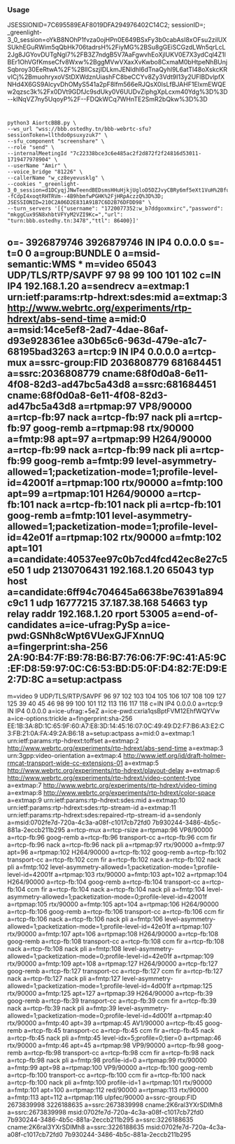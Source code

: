### Usage 
JSESSIONID=7C695589EAF8019DFA294976402C14C2; sessionID=; _greenlight-3_0_session=oYkB8NOhP1fvza0ojHPn0E649BSxFy3b0cabAsI8xOFsu2zilUXSUkhEGuRWim5qQbHk706tadrsH%2FiyMG%2BSu8gGEiSCGzdLWn5qrLcL2Jg8JGYovDUTgNgI7%2FB3Z7ndgB5V7AaFgwvhEoXjlUKV0E7X3ydCql4Z1lBEr1OhVGfKmseCfv8Wxw%2BggMVwVXaxXvKwbo8CxmaM0bHtpeNhBUnjSqbroy30EeRtwA%2F%2BllCszjIDLkmJENldhl6dTnaQyhl9L6atTl48oXskcKRvICj%2BmuohryxoVStDXWdznUiashFC8beCCYv8Zy3Vdt9I13y2UFlBDvlpfXNHd4X6GS9AlcyvDhOMyS541a2pF8lfm566eRJQsX0IsLfBJAHF1ElxmEWQEw2qzsc3k%2Fx0DVt9GDfJc9sdUky0V6UUDvZiphgXpLcxm40Ydg%3D%3D--kINqVZ7ny5UqoyP%2F--FDQkWCq7WHnTE2SmR2bQkw%3D%3D

# 
    python3 AiortcBBB.py \
    --ws_url "wss://bbb.ostedhy.tn/bbb-webrtc-sfu?sessionToken=llthdo0psuxyzuk7" \
    --sfu_component "screenshare" \
    --role "send" \
    --internalMeetingId "7c22338bce3c6e485ac2f2d872f2f24816d53011-1719477978904" \
    --userName "Amir" \
    --voice_bridge "81226" \
    --callerName "w_cz8eyevusklg" \
    --cookies "_greenlight-3_0_session=d1DCyqjJNwTeendBEDsmsHHuHjkjUgloD5DZJvyCBRy6mf5eXt1VuH%2BfuA690OVL%2BD8pFYhaQWuuD63Q4CIL%2B4w%2Ft7IYsYqQt5rKCwglR9ay%2FwknbpZSWAgZfirvxd2ZCgEAakVaTbbzSBfQIFctXt3eWvrHtliF3mPJN%2BumSdzz4ha4zQ%2FsQwnqO%2FhfQGC2acb%2FP0R41683zLIWqzFbyfLxweDPdpz6t0xscxWoegdZ6NtEc1004iWHv0WpxeC%2FOzeWXZvxN1kyw%2BXvkbuGb6gTkbPKOyCQUONshJBafacu2aDO%2BwfecKHu98NMWP29vOieWZzIcGtgm294X%2FOPxzBC87f3fzkdDlU2b%2F1C6c7a8g4e3JIBeO1Fvrc%2BHmHOd%2FwHTXcEEEetrBLGIZqD8FqRXhgPLdMviS2NnZZ0nWPxEP6o8fGK7899Ig%3D%3D--fCdpI4xoqtRHTRVm--4B9hbmfwPGHK%2FjHRpAczzQ%3D%3D; JSESSIONID=210C2A06D2E831A91B7C6D2B76DFDD98" \
    --turn_servers '[{"username": "1720077352:w_b7ddgoxmxirc","password": "mkggCux9SN8xhbtVFYyM2VZI9Kc=","url": "turn:bbb.ostedhy.tn:3478","ttl": 86400}]'
o=- 3926879746 3926879746 IN IP4 0.0.0.0
s=-
t=0 0
a=group:BUNDLE 0
a=msid-semantic:WMS *
m=video 65043 UDP/TLS/RTP/SAVPF 97 98 99 100 101 102
c=IN IP4 192.168.1.20
a=sendrecv
a=extmap:1 urn:ietf:params:rtp-hdrext:sdes:mid
a=extmap:3 http://www.webrtc.org/experiments/rtp-hdrext/abs-send-time
a=mid:0
a=msid:14ce5ef8-2ad7-4dae-86af-d93e928361ee a30b65c6-963d-479e-a1c7-68195bad3263
a=rtcp:9 IN IP4 0.0.0.0
a=rtcp-mux
a=ssrc-group:FID 2036808779 681684451
a=ssrc:2036808779 cname:68f0d0a8-6e11-4f08-82d3-ad47bc5a43d8
a=ssrc:681684451 cname:68f0d0a8-6e11-4f08-82d3-ad47bc5a43d8
a=rtpmap:97 VP8/90000
a=rtcp-fb:97 nack
a=rtcp-fb:97 nack pli
a=rtcp-fb:97 goog-remb
a=rtpmap:98 rtx/90000
a=fmtp:98 apt=97
a=rtpmap:99 H264/90000
a=rtcp-fb:99 nack
a=rtcp-fb:99 nack pli
a=rtcp-fb:99 goog-remb
a=fmtp:99 level-asymmetry-allowed=1;packetization-mode=1;profile-level-id=42001f
a=rtpmap:100 rtx/90000
a=fmtp:100 apt=99
a=rtpmap:101 H264/90000
a=rtcp-fb:101 nack
a=rtcp-fb:101 nack pli
a=rtcp-fb:101 goog-remb
a=fmtp:101 level-asymmetry-allowed=1;packetization-mode=1;profile-level-id=42e01f
a=rtpmap:102 rtx/90000
a=fmtp:102 apt=101
a=candidate:40537ee97c0b7cd4fcd42ec8e27c5e50 1 udp 2130706431 192.168.1.20 65043 typ host
a=candidate:6ff94c704645a6638be76391a894c9c1 1 udp 16777215 37.187.38.168 54663 typ relay raddr 192.168.1.20 rport 53005
a=end-of-candidates
a=ice-ufrag:PySp
a=ice-pwd:GSNh8cWpt6VUexGJFXnnUQ
a=fingerprint:sha-256 2A:90:B4:7F:B9:78:B6:B7:76:06:7F:9C:41:A5:9C:EF:D8:59:97:0C:C6:53:BD:D5:0F:D4:82:7E:D9:E2:7D:8C
a=setup:actpass
--------
m=video 9 UDP/TLS/RTP/SAVPF 96 97 102 103 104 105 106 107 108 109 127 125 39 40 45 46 98 99 100 101 112 113 116 117 118
c=IN IP4 0.0.0.0
a=rtcp:9 IN IP4 0.0.0.0
a=ice-ufrag:+5eZ
a=ice-pwd:cxria1qsBptFVM12EhfWQYVw
a=ice-options:trickle
a=fingerprint:sha-256 EE:1B:3A:8D:1C:65:9F:60:A7:E8:3D:14:45:16:07:0C:49:49:D2:F7:B6:A3:E2:C3:FB:21:0A:FA:49:2A:B6:18
a=setup:actpass
a=mid:0
a=extmap:1 urn:ietf:params:rtp-hdrext:toffset
a=extmap:2 http://www.webrtc.org/experiments/rtp-hdrext/abs-send-time
a=extmap:3 urn:3gpp:video-orientation
a=extmap:4 http://www.ietf.org/id/draft-holmer-rmcat-transport-wide-cc-extensions-01
a=extmap:5 http://www.webrtc.org/experiments/rtp-hdrext/playout-delay
a=extmap:6 http://www.webrtc.org/experiments/rtp-hdrext/video-content-type
a=extmap:7 http://www.webrtc.org/experiments/rtp-hdrext/video-timing
a=extmap:8 http://www.webrtc.org/experiments/rtp-hdrext/color-space
a=extmap:9 urn:ietf:params:rtp-hdrext:sdes:mid
a=extmap:10 urn:ietf:params:rtp-hdrext:sdes:rtp-stream-id
a=extmap:11 urn:ietf:params:rtp-hdrext:sdes:repaired-rtp-stream-id
a=sendonly
a=msid:0702fe7d-720a-4c3a-a08f-c1017cb72fd0 7b930244-3486-4b5c-881a-2eccb211b295
a=rtcp-mux
a=rtcp-rsize
a=rtpmap:96 VP8/90000
a=rtcp-fb:96 goog-remb
a=rtcp-fb:96 transport-cc
a=rtcp-fb:96 ccm fir
a=rtcp-fb:96 nack
a=rtcp-fb:96 nack pli
a=rtpmap:97 rtx/90000
a=fmtp:97 apt=96
a=rtpmap:102 H264/90000
a=rtcp-fb:102 goog-remb
a=rtcp-fb:102 transport-cc
a=rtcp-fb:102 ccm fir
a=rtcp-fb:102 nack
a=rtcp-fb:102 nack pli
a=fmtp:102 level-asymmetry-allowed=1;packetization-mode=1;profile-level-id=42001f
a=rtpmap:103 rtx/90000
a=fmtp:103 apt=102
a=rtpmap:104 H264/90000
a=rtcp-fb:104 goog-remb
a=rtcp-fb:104 transport-cc
a=rtcp-fb:104 ccm fir
a=rtcp-fb:104 nack
a=rtcp-fb:104 nack pli
a=fmtp:104 level-asymmetry-allowed=1;packetization-mode=0;profile-level-id=42001f
a=rtpmap:105 rtx/90000
a=fmtp:105 apt=104
a=rtpmap:106 H264/90000
a=rtcp-fb:106 goog-remb
a=rtcp-fb:106 transport-cc
a=rtcp-fb:106 ccm fir
a=rtcp-fb:106 nack
a=rtcp-fb:106 nack pli
a=fmtp:106 level-asymmetry-allowed=1;packetization-mode=1;profile-level-id=42e01f
a=rtpmap:107 rtx/90000
a=fmtp:107 apt=106
a=rtpmap:108 H264/90000
a=rtcp-fb:108 goog-remb
a=rtcp-fb:108 transport-cc
a=rtcp-fb:108 ccm fir
a=rtcp-fb:108 nack
a=rtcp-fb:108 nack pli
a=fmtp:108 level-asymmetry-allowed=1;packetization-mode=0;profile-level-id=42e01f
a=rtpmap:109 rtx/90000
a=fmtp:109 apt=108
a=rtpmap:127 H264/90000
a=rtcp-fb:127 goog-remb
a=rtcp-fb:127 transport-cc
a=rtcp-fb:127 ccm fir
a=rtcp-fb:127 nack
a=rtcp-fb:127 nack pli
a=fmtp:127 level-asymmetry-allowed=1;packetization-mode=1;profile-level-id=4d001f
a=rtpmap:125 rtx/90000
a=fmtp:125 apt=127
a=rtpmap:39 H264/90000
a=rtcp-fb:39 goog-remb
a=rtcp-fb:39 transport-cc
a=rtcp-fb:39 ccm fir
a=rtcp-fb:39 nack
a=rtcp-fb:39 nack pli
a=fmtp:39 level-asymmetry-allowed=1;packetization-mode=0;profile-level-id=4d001f
a=rtpmap:40 rtx/90000
a=fmtp:40 apt=39
a=rtpmap:45 AV1/90000
a=rtcp-fb:45 goog-remb
a=rtcp-fb:45 transport-cc
a=rtcp-fb:45 ccm fir
a=rtcp-fb:45 nack
a=rtcp-fb:45 nack pli
a=fmtp:45 level-idx=5;profile=0;tier=0
a=rtpmap:46 rtx/90000
a=fmtp:46 apt=45
a=rtpmap:98 VP9/90000
a=rtcp-fb:98 goog-remb
a=rtcp-fb:98 transport-cc
a=rtcp-fb:98 ccm fir
a=rtcp-fb:98 nack
a=rtcp-fb:98 nack pli
a=fmtp:98 profile-id=0
a=rtpmap:99 rtx/90000
a=fmtp:99 apt=98
a=rtpmap:100 VP9/90000
a=rtcp-fb:100 goog-remb
a=rtcp-fb:100 transport-cc
a=rtcp-fb:100 ccm fir
a=rtcp-fb:100 nack
a=rtcp-fb:100 nack pli
a=fmtp:100 profile-id=1
a=rtpmap:101 rtx/90000
a=fmtp:101 apt=100
a=rtpmap:112 red/90000
a=rtpmap:113 rtx/90000
a=fmtp:113 apt=112
a=rtpmap:116 ulpfec/90000
a=ssrc-group:FID 2673839998 3226188635
a=ssrc:2673839998 cname:2K6ral3YXrSDIMh8
a=ssrc:2673839998 msid:0702fe7d-720a-4c3a-a08f-c1017cb72fd0 7b930244-3486-4b5c-881a-2eccb211b295
a=ssrc:3226188635 cname:2K6ral3YXrSDIMh8
a=ssrc:3226188635 msid:0702fe7d-720a-4c3a-a08f-c1017cb72fd0 7b930244-3486-4b5c-881a-2eccb211b295
